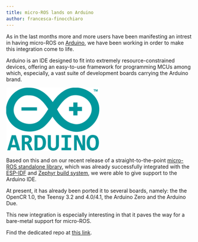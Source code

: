 ```yaml
---
title: micro-ROS lands on Arduino
author: francesca-finocchiaro
---
```


As in the last months more and more users have been manifesting an intrest in having micro-ROS on [Arduino](https://www.arduino.cc/), we have been working in order to make this integration come to life.

Arduino is an IDE designed to fit into extremely resource-constrained devices, offering an easy-to-use framework for programming MCUs among which, especially, a vast suite of development boards carrying the Arduino brand.

<img alt="Logo Arduino" src="/img/posts/Arduino_Logo.svg" width="50%"/>

Based on this and on our recent release of a straight-to-the-point [micro-ROS standalone library](https://github.com/micro-ROS/micro_ros_setup/pull/190), which was already successfully integrated with the [ESP-IDF](https://github.com/micro-ROS/micro_ros_espidf_component) and [Zephyr build system](https://github.com/micro-ROS/micro_ros_zephyr_module), we were able to give support to the Arduino IDE.

At present, it has already been ported it to several boards, namely: the the OpenCR 1.0, the Teensy 3.2 and 4.0/4.1, the Arduino Zero and the Arduino Due.

This new integration is especially interesting in that it paves the way for a bare-metal support for micro-ROS.

Find the dedicated repo at [this link](https://github.com/micro-ROS/micro_ros_arduino).
